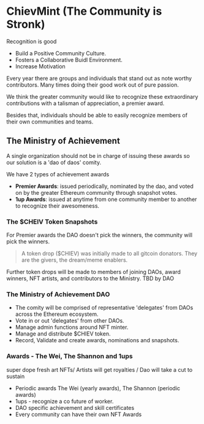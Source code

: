 # ChievMint (The Community is Stronk)

Recognition is good

* Build a Positive Community Culture.
* Fosters a Collaborative Buidl Environment.
* Increase Motivation

Every year there are groups and individuals that stand out as note worthy contributors. Many times doing their good work out of pure passion.

We think the greater community would like to recognize these extraordinary contributions with a talisman of appreciation, a premier award.

Besides that, individuals should be able to easily recognize members of their own communities and teams.


## The Ministry of Achievement
A single organization should not be in charge of issuing these awards so our solution is a 'dao of daos' comity.

We have 2 types of achievement awards

* **Premier Awards**: issued periodically, nominated by the dao, and voted on by the greater Ethereum community through snapshot votes.
* **1up Awards**: issued at anytime from one community member to another to recognize their awesomeness.

### The $CHEIV Token Snapshots

For Premier awards the DAO doesn't pick the winners, the community will pick the winners.  
> A token drop ($CHIEV) was initially made to all gitcoin donators. They are the givers, the dream/meme enablers. 

Further token drops will be made to members of joining DAOs, award winners, NFT artists, and contributors to the Ministry. TBD by DAO

### The Ministry of Achievement DAO
* The comity will be comprised of representative 'delegates' from DAOs across the Ethereum ecosystem. 
* Vote in or out 'delegates' from other DAOs.
* Manage admin functions around NFT minter.
* Manage and distribute $CHIEV token.
* Record, Validate and create awards, nominations and snapshots.

### Awards - The Wei, The Shannon and 1ups
super dope fresh art NFTs/ Artists will get royalties / Dao will take a cut to sustain
* Periodic awards The Wei (yearly awards), The Shannon (periodic awards) 
* 1ups - recognize a co future of worker.
* DAO specific achievement and skill certificates
* Every community can have their own NFT Awards
